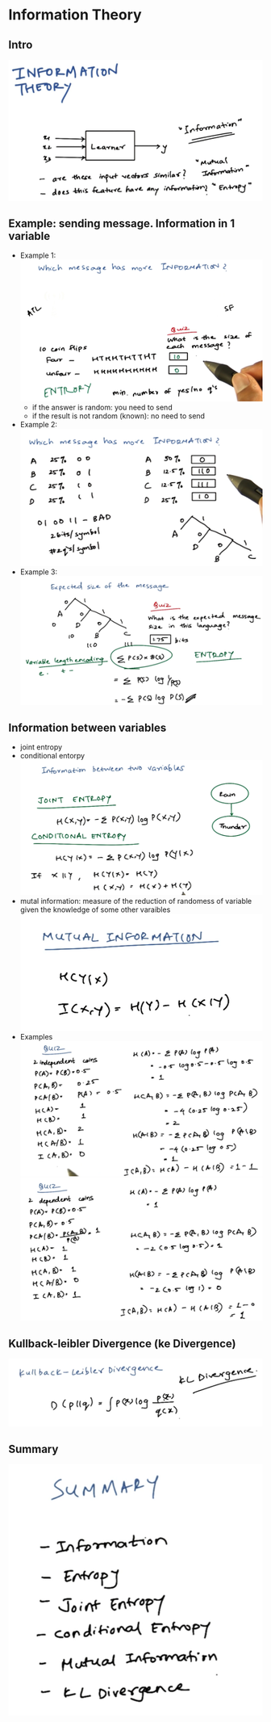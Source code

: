 # Information Theory

## Intro
![01](https://raw.githubusercontent.com/suereey/ML7641_Fall2021_StudyNotes/main/Screenshot/UL5/01.PNG)

## Example: sending message. Information in 1 variable
- Example 1:
    ![02](https://raw.githubusercontent.com/suereey/ML7641_Fall2021_StudyNotes/main/Screenshot/UL5/02.PNG)
    - if the answer is random: you need to send
    - if the result is not random (known): no need to send
- Example 2:
    ![03](https://raw.githubusercontent.com/suereey/ML7641_Fall2021_StudyNotes/main/Screenshot/UL5/03.PNG)
- Example 3:
    ![04](https://raw.githubusercontent.com/suereey/ML7641_Fall2021_StudyNotes/main/Screenshot/UL5/04.PNG)


## Information between variables 
- joint entropy
- conditional entorpy
![05](https://raw.githubusercontent.com/suereey/ML7641_Fall2021_StudyNotes/main/Screenshot/UL5/05.PNG)
- mutal information: measure of the reduction of randomess of variable given the knowledge of some other varaibles
![06](https://raw.githubusercontent.com/suereey/ML7641_Fall2021_StudyNotes/main/Screenshot/UL5/06.PNG)
- Examples
    ![07](https://raw.githubusercontent.com/suereey/ML7641_Fall2021_StudyNotes/main/Screenshot/UL5/07.PNG)
    ![08](https://raw.githubusercontent.com/suereey/ML7641_Fall2021_StudyNotes/main/Screenshot/UL5/08.PNG)

## Kullback-leibler Divergence (ke Divergence)
![09](https://raw.githubusercontent.com/suereey/ML7641_Fall2021_StudyNotes/main/Screenshot/UL5/09.PNG)
## Summary
![10](https://raw.githubusercontent.com/suereey/ML7641_Fall2021_StudyNotes/main/Screenshot/UL5/10.PNG)
